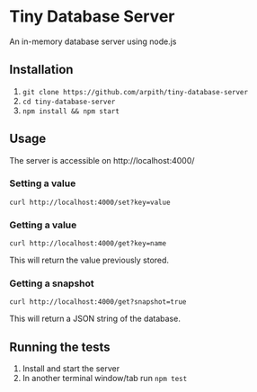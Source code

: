 # Tiny Database Server 
An in-memory database server using node.js

## Installation
1. `git clone https://github.com/arpith/tiny-database-server`
2. `cd tiny-database-server`
3. `npm install && npm start`

## Usage
The server is accessible on http://localhost:4000/

### Setting a value
`curl http://localhost:4000/set?key=value`

### Getting a value
`curl http://localhost:4000/get?key=name`

This will return the value previously stored.

### Getting a snapshot
`curl http://localhost:4000/get?snapshot=true`

This will return a JSON string of the database.

## Running the tests
1. Install and start the server
2. In another terminal window/tab run `npm test`
